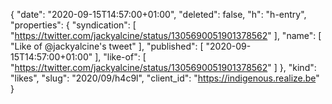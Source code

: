 {
  "date": "2020-09-15T14:57:00+01:00",
  "deleted": false,
  "h": "h-entry",
  "properties": {
    "syndication": [
      "https://twitter.com/jackyalcine/status/1305690051901378562"
    ],
    "name": [
      "Like of @jackyalcine's tweet"
    ],
    "published": [
      "2020-09-15T14:57:00+01:00"
    ],
    "like-of": [
      "https://twitter.com/jackyalcine/status/1305690051901378562"
    ]
  },
  "kind": "likes",
  "slug": "2020/09/h4c9l",
  "client_id": "https://indigenous.realize.be"
}
